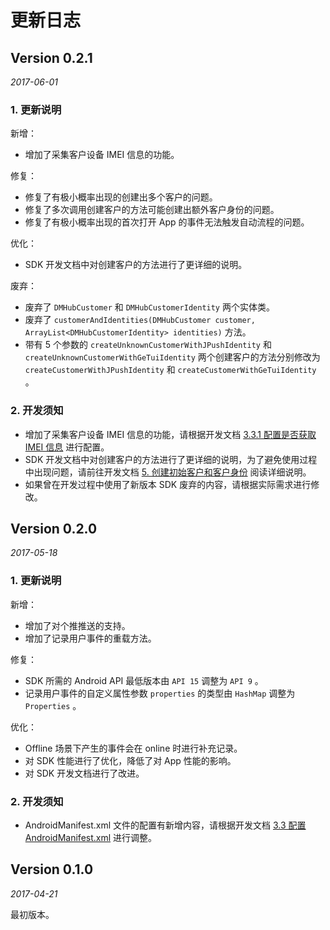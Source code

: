 # 更新日志

## Version 0.2.1

_2017-06-01_

### 1. 更新说明

新增：
- 增加了采集客户设备 IMEI 信息的功能。

修复：
- 修复了有极小概率出现的创建出多个客户的问题。
- 修复了多次调用创建客户的方法可能创建出额外客户身份的问题。
- 修复了有极小概率出现的首次打开 App 的事件无法触发自动流程的问题。

优化：
- SDK 开发文档中对创建客户的方法进行了更详细的说明。

废弃：
- 废弃了 `DMHubCustomer` 和 `DMHubCustomerIdentity` 两个实体类。
- 废弃了 `customerAndIdentities(DMHubCustomer customer, ArrayList<DMHubCustomerIdentity> identities)` 方法。
- 带有 5 个参数的 `createUnknownCustomerWithJPushIdentity` 和 `createUnknownCustomerWithGeTuiIdentity` 两个创建客户的方法分别修改为 `createCustomerWithJPushIdentity` 和 `createCustomerWithGeTuiIdentity` 。

### 2. 开发须知

- 增加了采集客户设备 IMEI 信息的功能，请根据开发文档 [3.3.1 配置是否获取 IMEI 信息](https://github.com/xsio/DMHubSDK/blob/master/dmhubsdk-android/GUIDE.md#331-配置是否获取-imei-信息) 进行配置。
- SDK 开发文档中对创建客户的方法进行了更详细的说明，为了避免使用过程中出现问题，请前往开发文档 [5. 创建初始客户和客户身份](https://github.com/xsio/DMHubSDK/blob/master/dmhubsdk-android/GUIDE.md#5-创建初始客户和客户身份) 阅读详细说明。
- 如果曾在开发过程中使用了新版本 SDK 废弃的内容，请根据实际需求进行修改。


## Version 0.2.0

_2017-05-18_

### 1. 更新说明

新增：
- 增加了对个推推送的支持。
- 增加了记录用户事件的重载方法。

修复：
- SDK 所需的 Android API 最低版本由 `API 15` 调整为 `API 9` 。
- 记录用户事件的自定义属性参数 `properties` 的类型由 `HashMap` 调整为 `Properties` 。

优化：
- Offline 场景下产生的事件会在 online 时进行补充记录。
- 对 SDK 性能进行了优化，降低了对 App 性能的影响。
- 对 SDK 开发文档进行了改进。

### 2. 开发须知

- AndroidManifest.xml 文件的配置有新增内容，请根据开发文档 [3.3 配置 AndroidManifest.xml](https://github.com/xsio/DMHubSDK/blob/master/dmhubsdk-android/GUIDE.md#33-配置-androidmanifestxml) 进行调整。


## Version 0.1.0

_2017-04-21_

最初版本。